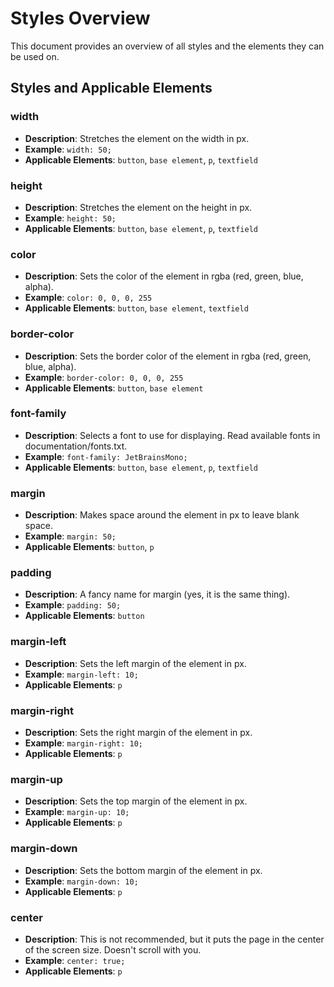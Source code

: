 # Styles Overview

This document provides an overview of all styles and the elements they can be used on.

## Styles and Applicable Elements

### width
- **Description**: Stretches the element on the width in px.
- **Example**: `width: 50;`
- **Applicable Elements**: `button`, `base element`, `p`, `textfield`

### height
- **Description**: Stretches the element on the height in px.
- **Example**: `height: 50;`
- **Applicable Elements**: `button`, `base element`, `p`, `textfield`

### color
- **Description**: Sets the color of the element in rgba (red, green, blue, alpha).
- **Example**: `color: 0, 0, 0, 255`
- **Applicable Elements**: `button`, `base element`, `textfield`

### border-color
- **Description**: Sets the border color of the element in rgba (red, green, blue, alpha).
- **Example**: `border-color: 0, 0, 0, 255`
- **Applicable Elements**: `button`, `base element`

### font-family
- **Description**: Selects a font to use for displaying. Read available fonts in documentation/fonts.txt.
- **Example**: `font-family: JetBrainsMono;`
- **Applicable Elements**: `button`, `base element`, `p`, `textfield`

### margin
- **Description**: Makes space around the element in px to leave blank space.
- **Example**: `margin: 50;`
- **Applicable Elements**: `button`, `p`

### padding
- **Description**: A fancy name for margin (yes, it is the same thing).
- **Example**: `padding: 50;`
- **Applicable Elements**: `button`

### margin-left
- **Description**: Sets the left margin of the element in px.
- **Example**: `margin-left: 10;`
- **Applicable Elements**: `p`

### margin-right
- **Description**: Sets the right margin of the element in px.
- **Example**: `margin-right: 10;`
- **Applicable Elements**: `p`

### margin-up
- **Description**: Sets the top margin of the element in px.
- **Example**: `margin-up: 10;`
- **Applicable Elements**: `p`

### margin-down
- **Description**: Sets the bottom margin of the element in px.
- **Example**: `margin-down: 10;`
- **Applicable Elements**: `p`

### center
- **Description**: This is not recommended, but it puts the page in the center of the screen size. Doesn't scroll with you.
- **Example**: `center: true;`
- **Applicable Elements**: `p`